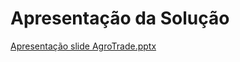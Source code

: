 #  Apresentação da Solução


[Apresentação slide AgroTrade.pptx](https://github.com/ICEI-PUC-Minas-PMV-ADS/pmv-ads-2023-2-e5-proj-empext-t2-projAgronegocio/blob/main/presentation/Apresenta%C3%A7%C3%A3oFinalAgrotradeMonitor.pdf)
